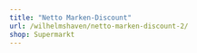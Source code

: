 ```yaml
---
title: "Netto Marken-Discount"
url: /wilhelmshaven/netto-marken-discount-2/
shop: Supermarkt
---
```

